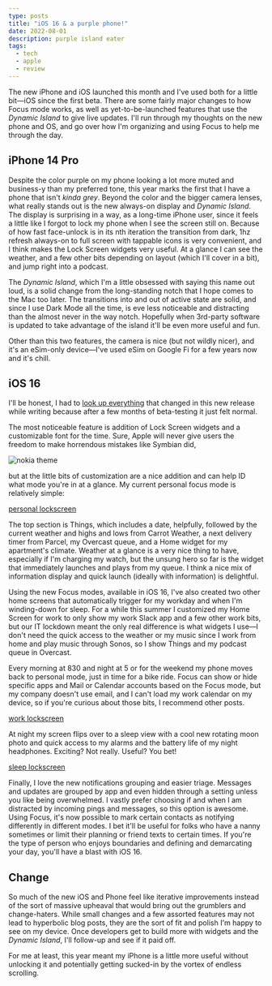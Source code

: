 ```yaml
---
type: posts
title: "iOS 16 & a purple phone!"
date: 2022-08-01
description: purple island eater
tags:
  - tech
  - apple
  - review
---
```


The new iPhone and iOS launched this month and I've used both for a little bit—iOS since the first beta. There are some fairly major changes to how Focus mode works, as well as yet-to-be-launched features that use the _Dynamic Island_ to give live updates. I'll run through my thoughts on the new phone and OS, and go over how I'm organizing and using Focus to help me through the day.

## iPhone 14 Pro

Despite the color purple on my phone looking a lot more muted and business-y than my preferred tone, this year marks the first that I have a phone that isn't _kinda grey_. Beyond the color and the bigger camera lenses, what really stands out is the new always-on display and _Dynamic Island_. The display is surprising in a way, as  a long-time iPhone user, since it feels a little like I forgot to lock my phone when I see the screen still on. Because of how fast face-unlock is in its nth iteration the transition from dark, 1hz refresh always-on to full screen with tappable icons is very convenient, and I think makes the Lock Screen widgets very useful. At a glance I can see the weather, and a few other bits depending on layout (which I'll cover in a bit), and jump right into a podcast. 

The _Dynamic Island_, which I'm a little obsessed with saying this name out loud, is a solid change from the long-standing notch that I hope comes to the Mac too later. The transitions into and out of active state are solid, and since I use Dark Mode all the time, is eve less noticeable and distracting than the almost never in the way notch. Hopefully when 3rd-party software is updated to take advantage of the island it'll be even more useful and fun. 

Other than this two features, the camera is nice (but not wildly nicer), and it's an eSim-only device—I've used eSim on Google Fi for a few years now and it's chill.

## iOS 16

I'll be honest, I had to [look up everything](https://www.theverge.com/23347903/ios-16-review-iphone-apple) that changed in this new release while writing because after a few months of beta-testing it just felt normal.

The most noticeable feature is addition of Lock Screen widgets and a customizable font for the time. Sure, Apple will never give users the freedom to make horrendous mistakes like Symbian did,

![nokia theme](http://img2.ownskin.com/powertheme/big/40/TJcKdM9Z.gif)

but at the little bits of customization are a nice addition and can help ID what mode you're in at a glance. My current personal focus mode is relatively simple:

[personal lockscreen](personallock.jpeg)

The top section is Things, which includes a date, helpfully, followed by the current weather and highs and lows from Carrot Weather, a next delivery timer from Parcel, my Overcast queue, and a Home widget for my apartment's climate. Weather at a glance is a very nice thing to have, especially if I'm charging my watch, but the unsung hero so far is the widget that immediately launches and plays from my queue. I think a nice mix of information display and quick launch (ideally with information) is delightful.

Using the new Focus modes, available in iOS 16, I've also created two other home screens that automatically trigger for my workday and when I'm winding-down for sleep. For a while this summer I customized my Home Screen for work to only show my work Slack app and a few other work bits, but our IT lockdown meant the only real difference is what widgets I use—I don't need the quick access to the weather or my music since I work from home and play music through Sonos, so I show Things and my podcast queue in Overcast.

Every morning at 830 and night at 5 or for the weekend my phone moves back to personal mode, just in time for a bike ride. Focus can show or hide specific apps and Mail or Calendar accounts based on the Focus mode, but my company doesn't use email, and I can't load my work calendar on my device, so if you're curious about those bits, I recommend other posts.

[work lockscreen](worklock.jpeg)

At night my screen flips over to a sleep view with a cool new rotating moon photo and quick access to my alarms and the battery life of my night headphones. Exciting? Not really. Useful? You bet!

[sleep lockscreen](sleeplock.jpeg)

Finally, I love the new notifications grouping and easier triage. Messages and updates are grouped by app and even hidden through a setting unless you like being overwhelmed. I vastly prefer choosing if and when I am distracted by incoming pings and messages, so this option is awesome. Using Focus, it's now possible to mark certain contacts as notifying differently in different modes. I bet it'll be useful for folks who have a nanny sometimes or limit their planning or friend texts to certain times. If you're the type of person who enjoys boundaries and defining and demarcating your day, you'll have a blast with iOS 16.

## Change 

So much of the new iOS and Phone feel like iterative improvements instead of the sort of massive upheaval that would bring out the grumblers and change-haters. While small changes and a few assorted features may not lead to hyperbolic blog posts, they are the sort of fit and polish I'm happy to see on my device. Once developers get to build more with widgets and the *Dynamic Island*, I'll follow-up and see if it paid off. 

For me at least, this year meant my iPhone is a little more useful without unlocking it and potentially getting sucked-in by the vortex of endless scrolling.
